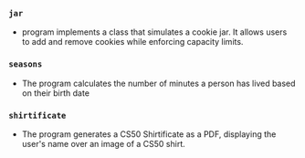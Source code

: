 ### `jar`
- program implements a class that simulates a cookie jar. It allows users to add and remove cookies while enforcing capacity limits.

### `seasons`
- The program calculates the number of minutes a person has lived based on their birth date 

### `shirtificate`
- The program generates a CS50 Shirtificate as a PDF, displaying the user's name over an image of a CS50 shirt.